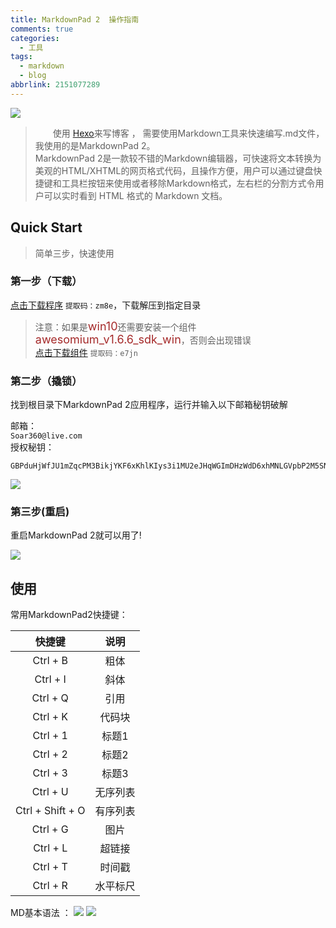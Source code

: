 ```yaml
---
title: MarkdownPad 2  操作指南
comments: true
categories:
  - 工具
tags:
  - markdown
  - blog
abbrlink: 2151077289
---
```

![](http://rebp38war.bkt.clouddn.com/img/markdownpad2-weblogo.png)<br>
> &emsp;&emsp;使用 [Hexo](https://hexo.io/)来写博客 ， 需要使用Markdown工具来快速编写.md文件，我使用的是MarkdownPad 2。<br>MarkdownPad 2是一款较不错的Markdown编辑器，可快速将文本转换为美观的HTML/XHTML的网页格式代码，且操作方便，用户可以通过键盘快捷键和工具栏按钮来使用或者移除Markdown格式，左右栏的分割方式令用户可以实时看到 HTML 格式的 Markdown 文档。

## Quick Start
> 简单三步，快速使用


### 第一步（下载） ###

[点击下载程序](https://pan.baidu.com/s/1ffdu3der4hE8DNFE_9cuwQ)
`提取码：zm8e`，下载解压到指定目录<br>



> 注意：如果是<font color=#A52A2A size=4 >win10</font>还需要安装一个组件 <font color=#A52A2A size=4 >awesomium_v1.6.6_sdk_win</font>，否则会出现错误<br>
[点击下载组件](https://pan.baidu.com/s/1Skj-ZgxL_nbBgujlBlemZg)
`提取码：e7jn`

### 第二步（撬锁） ###
找到根目录下MarkdownPad 2应用程序，运行并输入以下邮箱秘钥破解

邮箱：<br>`Soar360@live.com`<br>
授权秘钥：<br>        
              
    GBPduHjWfJU1mZqcPM3BikjYKF6xKhlKIys3i1MU2eJHqWGImDHzWdD6xhMNLGVpbP2M5SN6bnxn2kSE8qHqNY5QaaRxmO3YSMHxlv2EYpjdwLcPwfeTG7kUdnhKE0vVy4RidP6Y2wZ0q74f47fzsZo45JE2hfQBFi2O9Jldjp1mW8HUpTtLA2a5/sQytXJUQl/QKO0jUQY4pa5CCx20sV1ClOTZtAGngSOJtIOFXK599sBr5aIEFyH0K7H4BoNMiiDMnxt1rD8Vb/ikJdhGMMQr0R4B+L3nWU97eaVPTRKfWGDE8/eAgKzpGwrQQoDh+nzX1xoVQ8NAuH+s4UcSeQ==

 

![](http://rebp38war.bkt.clouddn.com/img/1.png)
### 第三步(重启) ###
重启MarkdownPad 2就可以用了!

![](http://rebp38war.bkt.clouddn.com/img/4.png)
## 使用
常用MarkdownPad2快捷键：<br>

|  快捷键   | 说明  |
|  :------:  | :------:  |
| Ctrl + B  | 粗体 |
| Ctrl + I  | 斜体 |
| Ctrl + Q  | 引用 |
| Ctrl + K  | 代码块 |
| Ctrl + 1  | 标题1 |
| Ctrl + 2  | 标题2 |
| Ctrl + 3  | 标题3 |
| Ctrl + U  | 无序列表 |
| Ctrl + Shift + O  | 有序列表 |
| Ctrl + G  | 图片 |
| Ctrl + L  | 超链接 |
| Ctrl + T  | 时间戳 |
| Ctrl + R  | 水平标尺 |

MD基本语法 ：
![](http://rebp38war.bkt.clouddn.com/img/2.png)
![](http://rebp38war.bkt.clouddn.com/img/3.png)